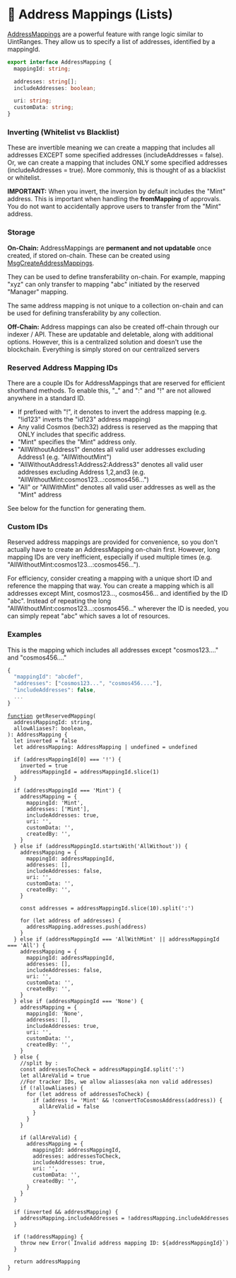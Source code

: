 # 📧 Address Mappings (Lists)

[AddressMappings](https://bitbadges.github.io/bitbadgesjs/packages/proto/docs/interfaces/AddressMapping.html) are a powerful feature with range logic similar to UintRanges. They allow us to specify a list of addresses, identified by a mappingId.

```typescript
export interface AddressMapping {
  mappingId: string;

  addresses: string[];
  includeAddresses: boolean;

  uri: string; 
  customData: string;
}
```

### Inverting (Whitelist vs Blacklist)

These are invertible meaning we can create a mapping that includes all addresses EXCEPT some specified addresses (includeAddresses = false). Or, we can create a mapping that includes ONLY some specified addresses (includeAddresses = true). More commonly, this is thought of as a blacklist or whitelist.

**IMPORTANT:** When you invert, the inversion by default includes the "Mint" address. This is important when handling the **fromMapping** of approvals. You do not want to accidentally approve users to transfer from the "Mint" address.

### **Storage**

**On-Chain:** AddressMappings are **permanent and not updatable** once created, if stored on-chain. These can be created using [MsgCreateAddressMappings](../create-and-broadcast-txs/cosmos-sdk-msgs/).

They can be used to define transferability on-chain. For example, mapping "xyz" can only transfer to mapping "abc" initiated by the reserved "Manager" mapping.

The same address mapping is not unique to a collection on-chain and can be used for defining transferability by any collection.

**Off-Chain:** Address mappings can also be created off-chain through our indexer / API. These are updatable and deletable, along with additional options. However, this is a centralized solution and doesn't use the blockchain. Everything is simply stored on our centralized servers



### **Reserved Address Mapping IDs**

There are a couple IDs for AddressMappings that are reserved for efficient shorthand methods. To enable this, "\_" and ":" and "!" are not allowed anywhere in a standard ID.

* If prefixed with "!", it denotes to invert the address mapping (e.g. "!id123" inverts the "id123" address mapping)
* Any valid Cosmos (bech32) address is reserved as the mapping that ONLY includes that specific address.
* "Mint" specifies the "Mint" address only.
* "AllWithoutAddress1" denotes all valid user addresses excluding Address1 (e.g. "AllWithoutMint")
* "AllWithoutAddress1:Address2:Address3" denotes all valid user addresses excluding Address 1,2,and3 (e.g. "AllWithoutMint:cosmos123...:cosmos456...")
* "All" or "AllWithMint" denotes all valid user addresses as well as the "Mint" address

See below for the function for generating them.

### Custom IDs

Reserved address mappings are provided for convenience, so you don't actually have to create an AddressMapping on-chain first. However, long mapping IDs are very inefficient, especially if used multiple times (e.g.  "AllWithoutMint:cosmos123...:cosmos456...").&#x20;

For efficiency, consider creating a mapping with a unique short ID and reference the mapping that way. You can create a mapping which is all addresses except Mint, cosmos123..., cosmos456... and identified by the ID "abc". Instead of repeating the long "AllWithoutMint:cosmos123...:cosmos456..." wherever the ID is needed, you can simply repeat "abc" which saves a lot of resources.

### Examples

This is the mapping which includes all addresses except "cosmos123...." and "cosmos456...."

```typescript
{
  "mappingId": "abcdef",
  "addresses": ["cosmos123...", "cosmos456...."],
  "includeAddresses": false,
  ...
}
```

<pre class="language-typescript"><code class="lang-typescript"><a data-footnote-ref href="#user-content-fn-1">function</a> getReservedMapping(
  addressMappingId: string,
  allowAliases?: boolean,
): AddressMapping {
  let inverted = false
  let addressMapping: AddressMapping | undefined = undefined

  if (addressMappingId[0] === '!') {
    inverted = true
    addressMappingId = addressMappingId.slice(1)
  }

  if (addressMappingId === 'Mint') {
    addressMapping = {
      mappingId: 'Mint',
      addresses: ['Mint'],
      includeAddresses: true,
      uri: '',
      customData: '',
      createdBy: '',
    }
  } else if (addressMappingId.startsWith('AllWithout')) {
    addressMapping = {
      mappingId: addressMappingId,
      addresses: [],
      includeAddresses: false,
      uri: '',
      customData: '',
      createdBy: '',
    }

    const addresses = addressMappingId.slice(10).split(':')

    for (let address of addresses) {
      addressMapping.addresses.push(address)
    }
  } else if (addressMappingId === 'AllWithMint' || addressMappingId === 'All') {
    addressMapping = {
      mappingId: addressMappingId,
      addresses: [],
      includeAddresses: false,
      uri: '',
      customData: '',
      createdBy: '',
    }
  } else if (addressMappingId === 'None') {
    addressMapping = {
      mappingId: 'None',
      addresses: [],
      includeAddresses: true,
      uri: '',
      customData: '',
      createdBy: '',
    }
  } else {
    //split by :
    const addressesToCheck = addressMappingId.split(':')
    let allAreValid = true
    //For tracker IDs, we allow aliasses(aka non valid addresses)
    if (!allowAliases) {
      for (let address of addressesToCheck) {
        if (address != 'Mint' &#x26;&#x26; !convertToCosmosAddress(address)) {
          allAreValid = false
        }
      }
    }

    if (allAreValid) {
      addressMapping = {
        mappingId: addressMappingId,
        addresses: addressesToCheck,
        includeAddresses: true,
        uri: '',
        customData: '',
        createdBy: '',
      }
    }
  }

  if (inverted &#x26;&#x26; addressMapping) {
    addressMapping.includeAddresses = !addressMapping.includeAddresses
  }

  if (!addressMapping) {
    throw new Error(`Invalid address mapping ID: ${addressMappingId}`)
  }

  return addressMapping
}
</code></pre>

[^1]: 
